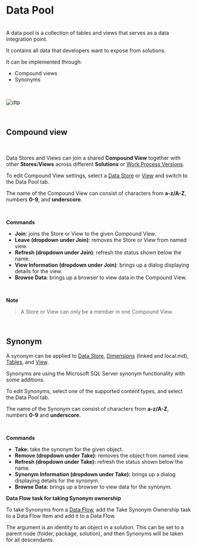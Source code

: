 # Data Pool

<br/>
A data pool is a collection of tables and views that serves as a data integration point.

It contains all data that developers want to expose from solutions. 

It can be implemented through:

- Compound views
- Synonyms
<br/>

![dtp](https://profitbasedocs.blob.core.windows.net/images/datapool1.png)

<br/>

## Compound view

<br/>

Data Stores and Views can join a shared **Compound View** together with other **Stores**/**Views** across different **Solutions** or [Work Process Versions](workprocess.md).

To edit Compound View settings, select a [Data Store](datastores.md) or [View](views.md) and switch to the Data Pool tab.


The name of the Compound View can consist of characters from **a-z/A-Z**, numbers **0-9**, and **underscore**.

<br/>

**Commands**

- **Join**: joins the Store or View to the given Compound View.
- **Leave (dropdown under Join)**: removes the Store or View from named view.
- **Refresh (dropdown under Join)**: refresh the status shown below the name.
- **View Information (dropdown under Join)**: brings up a dialog displaying details for the view.
- **Browse Data**: brings up a browser to view data in the Compound View.

<br/>

**Note**

> A Store or View can only be a member in one Compound View.

<br/>

## Synonym

A synonym can be applied to [Data Store](datastores.md), [Dimensions](./dimensions/index.md) (linked and local.md), [Tables](tables.md), and [View](views.md).

Synonyms are using the Microsoft SQL Server synonym functionality with some additions.

To edit Synonyms, select one of the supported content types, and select the Data Pool tab.


The name of the Synonym can consist of characters from **a-z/A-Z**, numbers **0-9** and **underscore**.

<br/>

**Commands**

- **Take:** take the synonym for the given object.
- **Remove (dropdown under Take):** removes the object from named view.
- **Refresh (dropdown under Take):** refresh the status shown below the name.
- **Synonym Information (dropdown under Take):** brings up a dialog displaying details for the synonym.
- **Browse Data:** brings up a browser to view data for the synonym.

**Data Flow task for taking Synonym ownership**

To take Synonyms from a [Data Flow](dataflows/index.md), add the Take Synonym Ownership task to a Data Flow Item and add it to a Data Flow.

The argument is an identity to an object in a solution. This can be set to a parent node (folder, package, solution), and then Synonyms will be taken for all descendants.

<br/> 